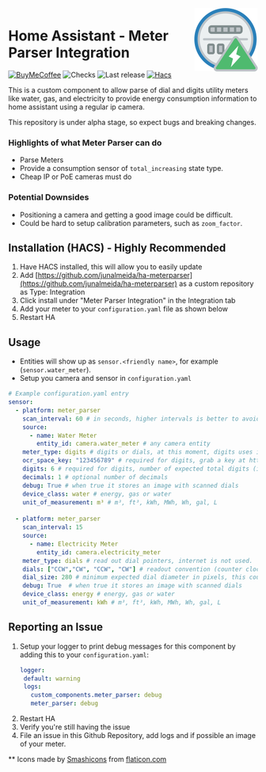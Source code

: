 <img src="docs/electric-meter.png" align="right" width="128" />  

# Home Assistant - Meter Parser Integration
[![BuyMeCoffee][buymecoffeebadge]][buymecoffee] ![Checks][checksbadge]
![Last release][releasebadge] [![Hacs][hacsbadge]][hacs]

This is a custom component to allow parse of dial and digits utility meters like water, gas, and electricity to provide energy consumption information to home assistant using a regular ip camera.

This repository is under alpha stage, so expect bugs and breaking changes.

### Highlights of what **Meter Parser** can do

* Parse Meters
* Provide a consumption sensor of `total_increasing` state type.
* Cheap IP or PoE cameras must do

### Potential Downsides

* Positioning a camera and getting a good image could be difficult.
* Could be hard to setup calibration parameters, such as `zoom_factor`.

## Installation (HACS) - Highly Recommended

1. Have HACS installed, this will allow you to easily update
2. Add [https://github.com/junalmeida/ha-meterparser](https://github.com/junalmeida/ha-meterparser) as a custom
   repository as Type: Integration
3. Click install under "Meter Parser Integration" in the Integration tab
4. Add your meter to your `configuration.yaml` file as shown below
5. Restart HA


## Usage

* Entities will show up as `sensor.<friendly name>`, for example (`sensor.water_meter`).
* Setup you camera and sensor in `configuration.yaml`
```yaml
# Example configuration.yaml entry
sensor:
  - platform: meter_parser
    scan_interval: 60 # in seconds, higher intervals is better to avoid rate limits
    source:
      - name: Water Meter
        entity_id: camera.water_meter # any camera entity
    meter_type: digits # digits or dials, at this moment, digits uses internet to ocr.
    ocr_space_key: "123456789" # required for digits, grab a key at https://ocr.space/ (watch for rate limits)
    digits: 6 # required for digits, number of expected total digits (including decimals)
    decimals: 1 # optional number of decimals
    debug: True # when true it stores an image with scanned dials
    device_class: water # energy, gas or water
    unit_of_measurement: m³ # m³, ft³, kWh, MWh, Wh, gal, L

  - platform: meter_parser
    scan_interval: 15
    source:
      - name: Electricity Meter
        entity_id: camera.electricity_meter
    meter_type: dials # read out dial pointers, internet is not used.
    dials: ["CCW","CW", "CCW", "CW"] # readout convention (counter clockwise, clockwise)
    dial_size: 280 # minimum expected dial diameter in pixels, this could be hard to figure out, so position your camera, and access with VLC to check the diameter of each dial, then set a minimum with an error margin. 
    debug: True  # when true it stores an image with scanned dials
    device_class: energy # energy, gas or water
    unit_of_measurement: kWh # m³, ft³, kWh, MWh, Wh, gal, L
``` 

## Reporting an Issue

1. Setup your logger to print debug messages for this component by adding this to your `configuration.yaml`:
    ```yaml
    logger:
     default: warning
     logs:
       custom_components.meter_parser: debug
       meter_parser: debug
    ```
2. Restart HA
3. Verify you're still having the issue
4. File an issue in this Github Repository, add logs and if possible an image of your meter.




** Icons made by [Smashicons][iconcredit] from [flaticon.com][iconcreditsite]

[iconcredit]: https://www.flaticon.com/authors/smashicons
[iconcreditsite]: https://www.flaticon.com/
[buymecoffee]: https://www.buymeacoffee.com/junalmeida
[buymecoffeebadge]: https://img.shields.io/badge/buy%20me%20a%20coffee-donate-orange?style=plastic&logo=buymeacoffee
[checksbadge]:https://img.shields.io/github/checks-status/junalmeida/ha-meterparser/master?style=plastic
[releasebadge]:https://img.shields.io/github/v/release/junalmeida/ha-meterparser?style=plastic&display_name=tag&include_prereleases
[hacs]:https://github.com/hacs/integration
[hacsbadge]:https://img.shields.io/badge/HACS-Custom-41BDF5.svg?style=plastic
